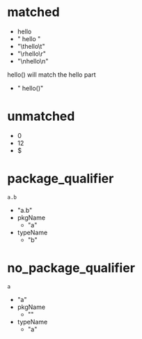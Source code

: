 # matched

* hello
* " hello "
* "\thello\t"
* "\rhello\r"
* "\nhello\n"

hello() will match the hello part

* " hello()"

# unmatched

* 0
* 12
* $

# package_qualifier

```dexscript
a.b
```

* "a.b"
* pkgName
    * "a"
* typeName
    * "b"

# no_package_qualifier

```dexscript
a
```

* "a"
* pkgName
    * ""
* typeName
    * "a"


